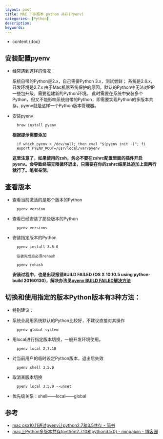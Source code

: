 ```yaml
---
layout: post
title: MAC 下多版本 python 共存(Pyenv)
categories: [Python]
description:
keywords:
---
```


* content
{:toc}

## 安装配置pyenv

* 经常遇到这样的情况：
  
    系统自带的Python是2.x，自己需要Python 3.x，测试尝鲜；
    系统是2.6.x，开发环境是2.7.x
    由于Mac机器系统保护的原因，默认的Python中无法对PIP一些包升级，需要组建新的Python环境。
    此时需要在系统中安装多个Python，但又不能影响系统自带的Python，即需要实现Python的多版本共存。pyenv就是这样一个Python版本管理器。

* 安装pyenv

        brew install pyenv

    **根据提示需要添加**

        if which pyenv > /dev/null; then eval "$(pyenv init -)"; fi
        export PYENV_ROOT=/usr/local/var/pyenv
    
    **这里注意了，如果使用的zsh，务必不要在zshrc配置里面的插件开启pyenv。会导致终端无限循环退出，只需要在你的zshrc结尾处追加上面两行就行了。笔者亲测。**

## 查看版本

* 查看当前激活的是那个版本的Python
  
        pyenv version

* 查看已经安装了那些版本的Python

        pyenv versions

* 安装指定版本的Python

        pyenv install 3.5.0
        
        安装完成后必须rehash
        
        pyenv rehash
    
    **安装过程中，也是出现报错BUILD FAILED (OS X 10.10.5 using python-build 20160130)，解决办法见[pyenv BUILD FAILED解决方法][1]**
    
## 切换和使用指定的版本Python版本有3种方法：

* 特别建议：
  
* 系统全局用系统默认的Python比较好，不建议直接对其操作    

        pyenv global system

* 用local进行指定版本切换，一般开发环境使用。    

        pyenv local 2.7.10

* 对当前用户的临时设定Python版本，退出后失效

        pyenv shell 3.5.0

* 取消某版本切换    

        pyenv local 3.5.0 --unset

* 优先级关系：shell——local——global

## 参考

* [mac osx10.11通过pyenv让python2.7和3.5共存 - 简书][2]
* [mac上Python多版本共存(python2.7.10和python3.5.0) - mingaixin - 博客园][3]

[1]: http://www.cnblogs.com/mingaixin/p/6295799.html
[2]: http://www.jianshu.com/p/6e17dd5296d6
[3]: http://www.cnblogs.com/mingaixin/p/6295963.html
